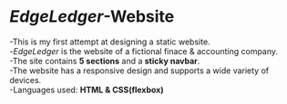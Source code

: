 # *EdgeLedger*-Website
-This is my first attempt at designing a static website.<br/>
-*EdgeLedger* is the website of a fictional finace & accounting company.<br/>
-The site contains **5 sections** and a **sticky navbar**.<br/>
-The website has a responsive design and supports a wide variety of devices.<br/> 
-Languages used: **HTML & CSS(flexbox)**

